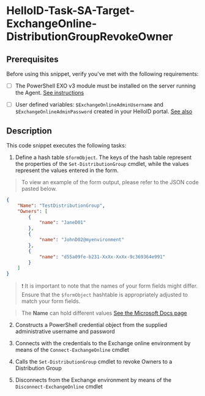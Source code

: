 
# HelloID-Task-SA-Target-ExchangeOnline-DistributionGroupRevokeOwner

## Prerequisites
Before using this snippet, verify you've met with the following requirements:
- [ ] The PowerShell EXO v3 module must be installed on the server running the Agent. [See instructions](https://learn.microsoft.com/en-us/powershell/exchange/exchange-online-powershell-v2?view=exchange-ps)

- [ ] User defined variables: `$ExchangeOnlineAdminUsername` and `$ExchangeOnlineAdminPassword` created in your HelloID portal. [See also](https://docs.helloid.com/en/variables/custom-variables.html)



## Description

This code snippet executes the following tasks:

1. Define a hash table `$formObject`. The keys of the hash table represent the properties of the `Set-DistributionGroup` cmdlet, while the values represent the values entered in the form.

> To view an example of the form output, please refer to the JSON code pasted below.

```json
{
    "Name": "TestDistributionGroup",
    "Owners": [
        {
            "name": "JaneD01"
        },
        {
            "name": "JohnD02@myenvironment"
        },
        {
            "name": "d55a09fe-b231-XxXx-XxXx-9c369364e991"
        }
    ]
}
```
> :exclamation: It is important to note that the names of your form fields might differ. Ensure that the `$formObject` hashtable is appropriately adjusted to match your form fields.

> The **Name** can hold different values [See the Microsoft Docs page](https://learn.microsoft.com/en-us/powershell/module/exchange/set-distributiongroup?view=exchange-ps#-managedby)

2. Constructs a PowerShell credential object from the supplied administrative username and password

3. Connects with the credentials to the Exchange online environment by means of the `Connect-ExchangeOnline` cmdlet

4. Calls the `Set-DistributionGroup` cmdlet to revoke Owners to a Distribution Group

5. Disconnects from the Exchange environment by means of the `Disconnect-ExchangeOnline` cmdlet
